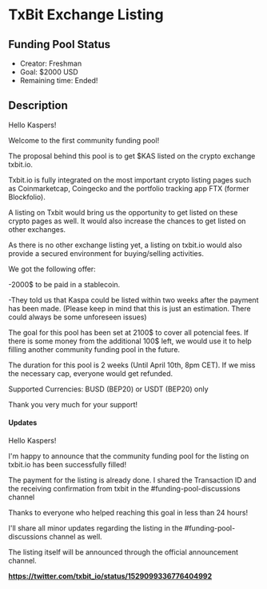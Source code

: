 # TxBit Exchange Listing

## Funding Pool Status
<!---
Feel free to add/remove fields as you see fit.
--->
- Creator: Freshman
- Goal: $2000 USD
- Remaining time: Ended!
## Description
Hello Kaspers!

Welcome to the first community funding pool!

The proposal behind this pool is to get $KAS listed on the crypto exchange txbit.io.

Txbit.io is fully integrated on the most important crypto listing pages such as Coinmarketcap, Coingecko and the portfolio tracking app FTX (former Blockfolio).

A listing on Txbit would bring us the opportunity to get listed on these crypto pages as well. It would also increase the chances to get listed on other exchanges.

As there is no other exchange listing yet, a listing on txbit.io would also provide a secured environment for buying/selling activities.

We got the following offer:

-2000$ to be paid in a stablecoin.

-They told us that Kaspa could be listed within two weeks after the payment has been made. (Please keep in mind that this is just an estimation. There could always be some unforeseen issues)

The goal for this pool has been set at 2100$ to cover all potencial fees. If there is some money from the additional 100$ left, we would use it to help filling another community funding pool in the future.

The duration for this pool is 2 weeks (Until April 10th, 8pm CET). If we miss the necessary cap, everyone would get refunded.

Supported Currencies: BUSD (BEP20) or USDT (BEP20) only

Thank you very much for your support!  

#### Updates
Hello Kaspers!

I'm happy to announce that the community funding pool for the listing on txbit.io has been successfully filled!

The payment for the listing is already done. I shared the Transaction ID and the receiving confirmation from txbit in the #funding-pool-discussions channel

Thanks to everyone who helped reaching this goal in less than 24 hours!

I'll share all minor updates regarding the listing in the #funding-pool-discussions channel as well.

The listing itself will be announced through the official announcement channel.

**https://twitter.com/txbit_io/status/1529099336776404992**
